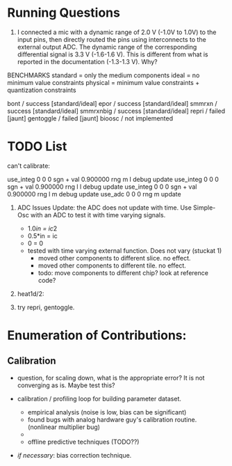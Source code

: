 # Running Questions

1. I connected a mic with a dynamic range of 2.0 V (-1.0V to 1.0V) to the input pins, then directly routed the pins using interconnects to the external output ADC. The dynamic range of the corresponding differential signal is 3.3 V (-1.6-1.6 V). This is different from what is reported in the documentation (-1.3-1.3 V). Why? 


BENCHMARKS
standard = only the medium components
ideal = no minimum value constraints
physical = minimum value constraints + quantization constraints

bont / success [standard/ideal]
epor / success [standard/ideal]
smmrxn / success [standard/ideal]
smmrxnbig / success [standard/ideal]
repri / failed [jaunt]
gentoggle / failed [jaunt]
bioosc / not implemented

# TODO List

can't calibrate:

use_integ 0 0 0 sgn + val 0.900000 rng m l debug update
use_integ 0 0 0 sgn + val 0.900000 rng l l debug update
use_integ 0 0 0 sgn + val 0.900000 rng l m debug update
use_adc 0 0 0 rng m update



1. ADC Issues Update: the ADC does not update with time. Use Simple-Osc with an ADC to test it with time varying signals.
   - 1.0*in = ic*2
   - 0.5*in = ic
   - 0 = 0
   - tested with time varying external function. Does not vary (stuckat 1)
     - moved other components to different slice. no effect.
     - moved other components to different tile. no effect.
     - todo: move components to different chip? look at reference code?
   
3. heat1d/2:

4. try repri, gentoggle.

# Enumeration of Contributions:

## Calibration

 - question, for scaling down, what is the appropriate error? It is not converging as is. Maybe test this?

 - calibration / profiling loop for building parameter dataset.
   - empirical analysis (noise is low, bias can be significant)
   - found bugs with analog hardware guy's calibration routine. (nonlinear multiplier bug)
   - 
   - offline predictive techniques (TODO??)
   
 - *if necessary*: bias correction technique. 
